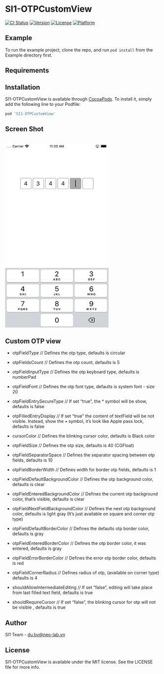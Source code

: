 # SI1-OTPCustomView

[![CI Status](https://img.shields.io/travis/SI-Du/SI1-OTPCustomView.svg?style=flat)](https://travis-ci.org/SI-Du/SI1-OTPCustomView)
[![Version](https://img.shields.io/cocoapods/v/SI1-OTPCustomView.svg?style=flat)](https://cocoapods.org/pods/SI1-OTPCustomView)
[![License](https://img.shields.io/cocoapods/l/SI1-OTPCustomView.svg?style=flat)](https://cocoapods.org/pods/SI1-OTPCustomView)
[![Platform](https://img.shields.io/cocoapods/p/SI1-OTPCustomView.svg?style=flat)](https://cocoapods.org/pods/SI1-OTPCustomView)

## Example

To run the example project, clone the repo, and run `pod install` from the Example directory first.

## Requirements

## Installation

SI1-OTPCustomView is available through [CocoaPods](https://cocoapods.org). To install
it, simply add the following line to your Podfile:

```ruby
pod 'SI1-OTPCustomView'
```

## Screen Shot
<br>
<img height="600" src="https://github.com/SI-Du/SI1-OTPCustomView/blob/master/Simulator%20Screen%20Shot.png" />
<br>

## Custom OTP view

- otpFieldType  // Defines the otp type, defaults is circular

- otpFieldsCount  // Defines the otp count, defaults is 5

- otpFieldInputType  // Defines the otp keyboard type, defaults is numberPad

- otpFieldFont  // Defines the otp font type, defaults is system font - size 20

- otpFieldEntrySecureType  // If set “true”, the * symbol will be show, defaults is false

- otpFilledEntryDisplay  // If set “true” the content of textField will be not visible. Instead, show the • symbol, it’s look like Apple pass lock, defaults is false

- cursorColor  // Defines the blinking cursor color, defaults is Black color

- otpFieldSize  // Defines the otp size, defaults is 40 (CGFloat)

- otpFieldSeparatorSpace  // Defines the separator spacing between otp fields, defaults is 10

- otpFieldBorderWidth  // Defines width for border otp fields, defaults is 1

- otpFieldDefaultBackgroundColor  // Defines the otp background color, defaults is clear

- otpFieldEnteredBackgroundColor  // Defines the current otp background color, that’s visible, defaults is clear

- otpFieldNextFieldBackgroundColor  // Defines the next otp background color, defaults is light gray (It’s just available on square and corner otp type)

- otpFieldDefaultBorderColor  // Defines the defaults otp border color, defaults is gray

- otpFieldEnteredBorderColor  // Defines the otp border color, it was entered, defaults is gray

- otpFieldErrorBorderColor  // Defines the error otp border color, defaults is red

- otpFieldCornerRadius  // Defines radius of otp, (available on corner type) defaults is 4

- shouldAllowIntermediateEditing  // If set “false”, editing will take place from last filled text field, defaults is true

- shouldRequireCursor  // If set “false”, the blinking cursor for otp will not be visible , defaults is true

## Author

SI1 Team - du.bv@neo-lab.vn

## License

SI1-OTPCustomView is available under the MIT license. See the LICENSE file for more info.
